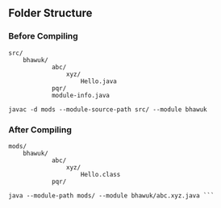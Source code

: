 ## Folder Structure

### Before Compiling
```
src/
    bhawuk/
            abc/
                xyz/
                    Hello.java
            pqr/
            module-info.java

javac -d mods --module-source-path src/ --module bhawuk 
```

### After Compiling

```
mods/
    bhawuk/
            abc/
                xyz/
                    Hello.class
            pqr/

java --module-path mods/ --module bhawuk/abc.xyz.java ```
```


